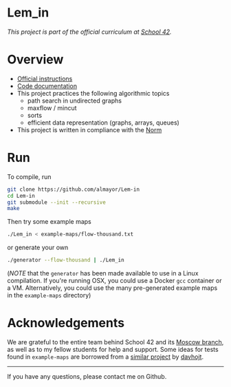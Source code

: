 # Lem_in

*This project is part of the official curriculum at [School 42](https://en.wikipedia.org/wiki/42_(school)).*

# Overview

* [Official instructions](docs/lem-in.en.pdf)
* [Code documentation](https://almayor.github.io/Lem-in)
* This project practices the following algorithmic topics
	* path search in undirected graphs
	* maxflow / mincut
	* sorts
	* efficient data representation (graphs, arrays, queues)
* This project is written in compliance with the [Norm](docs/subjects/norme.en.pdf)

# Run

To compile, run

```sh
git clone https://github.com/almayor/Lem-in
cd Lem-in
git submodule --init --recursive
make
```
Then try some example maps

```sh
./Lem_in < example-maps/flow-thousand.txt
```
or generate your own

```sh
./generator --flow-thousand | ./Lem_in
```

(_NOTE_ that the `generator` has been made available to use in a Linux compilation. If you're running OSX, you could use a Docker `gcc` container or a VM. Alternatively, you could use the many pre-generated example maps in the `example-maps` directory)

# Acknowledgements

We are grateful to the entire team behind School 42 and its [Moscow branch](https://21-school.ru
), as well as to my fellow students for help and support. Some ideas for tests found in `example-maps` are borrowed from a [similar project](https://github.com/davhojt/lem_in) by [davhojt](https://github.com/davhojt).

---
If you have any questions, please contact me on Github.
